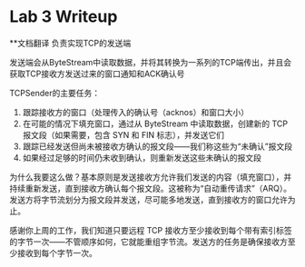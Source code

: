 Lab 3 Writeup
=============


**文档翻译
负责实现TCP的发送端

发送端会从ByteStream中读取数据，并将其转换为一系列的TCP端传出，并且会获取TCP接收方发送过来的窗口通知和ACK确认号

TCPSender的主要任务：
1. 跟踪接收方的窗口（处理传入的确认号（acknos）和窗口大小）
2. 在可能的情况下填充窗口，通过从 ByteStream 中读取数据，创建新的 TCP 报文段（如果需要，包含 SYN 和 FIN 标志），并发送它们
3. 跟踪已经发送但尚未被接收方确认的报文段——我们称这些为“未确认”报文段
4. 如果经过足够的时间仍未收到确认，则重新发送这些未确认的报文段

为什么我要这么做？基本原则是发送接收方允许我们发送的内容（填充窗口），并持续重新发送，直到接收方确认每个报文段。这被称为“自动重传请求”（ARQ）。发送方将字节流划分为报文段并发送，尽可能多地发送，直到接收方的窗口允许为止。

感谢你上周的工作，我们知道只要远程 TCP 接收方至少接收到每个带有索引标签的字节一次——不管顺序如何，它就能重组字节流。发送方的任务是确保接收方至少接收到每个字节一次。